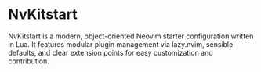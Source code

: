# NvKitstart
NvKitstart is a modern, object-oriented Neovim starter configuration written in Lua. It features modular plugin management via lazy.nvim, sensible defaults, and clear extension points for easy customization and contribution.

